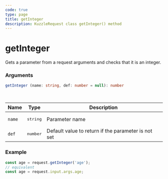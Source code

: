 ```yaml
---
code: true
type: page
title: getInteger
description: KuzzleRequest class getInteger() method
---
```


# getInteger

Gets a parameter from a request arguments and checks that it is an integer.

### Arguments

```ts
getInteger (name: string, def: number = null): number
```

</br>

| Name   | Type              | Description    |
|--------|-------------------|----------------|
| `name` | <pre>string</pre> | Parameter name |
| `def` | <pre>number</pre> | Default value to return if the parameter is not set |


### Example

```ts
const age = request.getInteger('age');
// equivalent
const age = request.input.args.age;
```
